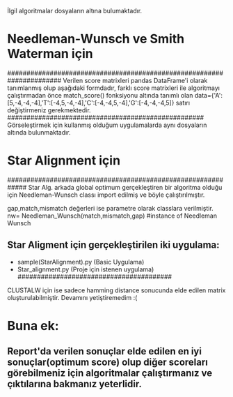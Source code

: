 İlgil algoritmalar dosyaların altına bulumaktadır.         

# Needleman-Wunsch ve Smith Waterman için
######################################################################
Verilen score matrixleri pandas DataFrame'i olarak tanımlanmış olup aşağıdaki formdadır,
farklı score matrixleri ile algoritmayı çalıştırmadan önce match_score() fonksiyonu altında tanımlı olan 
data={'A':[5,-4,-4,-4],'T':[-4,5,-4,-4],'C':[-4,-4,5,-4],'G':[-4,-4,-4,5]} satırı değiştirmeniz gerekmektedir.
###################################################
Görseleştirmek için kullanmış olduğum uygulamalarda aynı dosyaların altında bulunmaktadır.



# Star Alignment için
#############################################################
Star Alg. arkada global optimum gerçekleştiren bir algoritma olduğu için Needleman-Wunsch classı import edilmiş ve böyle çalıştırılmıştır.

gap,match,mismatch değerleri ise parametre olarak classlara verilmiştir.
nw= Needleman_Wunsch(match,mismatch,gap) #instance of Needleman Wunsch

## Star Aligment için gerçekleştirilen iki uygulama:
 * sample(StarAlignment).py (Basic Uygulama) 
 * Star_alignment.py (Proje için istenen uygulama)
########################################


CLUSTALW için ise sadece hamming distance sonucunda elde edilen matrix oluşturulabilmiştir. Devamını yetiştiremedim :(


# Buna ek:
## Report'da verilen sonuçlar elde edilen en iyi sonuçlar(optimum score) olup diğer scoreları görebilmeniz için algoritmalar çalıştırmanız ve çıktılarına bakmanız yeterlidir.